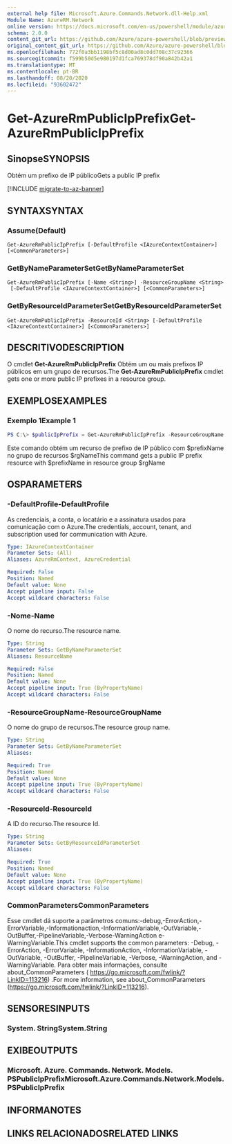 ```yaml
---
external help file: Microsoft.Azure.Commands.Network.dll-Help.xml
Module Name: AzureRM.Network
online version: https://docs.microsoft.com/en-us/powershell/module/azurerm.network/get-azurermpublicipprefix
schema: 2.0.0
content_git_url: https://github.com/Azure/azure-powershell/blob/preview/src/ResourceManager/Network/Commands.Network/help/Get-AzureRmPublicIpPrefix.md
original_content_git_url: https://github.com/Azure/azure-powershell/blob/preview/src/ResourceManager/Network/Commands.Network/help/Get-AzureRmPublicIpPrefix.md
ms.openlocfilehash: 772f0a3bb1198bf5c8d00ad8c0dd708c37c92366
ms.sourcegitcommit: f599b50d5e980197d1fca769378df90a842b42a1
ms.translationtype: MT
ms.contentlocale: pt-BR
ms.lasthandoff: 08/20/2020
ms.locfileid: "93602472"
---
```

# <span data-ttu-id="372c3-101">Get-AzureRmPublicIpPrefix</span><span class="sxs-lookup"><span data-stu-id="372c3-101">Get-AzureRmPublicIpPrefix</span></span>

## <span data-ttu-id="372c3-102">Sinopse</span><span class="sxs-lookup"><span data-stu-id="372c3-102">SYNOPSIS</span></span>
<span data-ttu-id="372c3-103">Obtém um prefixo de IP público</span><span class="sxs-lookup"><span data-stu-id="372c3-103">Gets a public IP prefix</span></span>

[!INCLUDE [migrate-to-az-banner](../../includes/migrate-to-az-banner.md)]

## <span data-ttu-id="372c3-104">SYNTAX</span><span class="sxs-lookup"><span data-stu-id="372c3-104">SYNTAX</span></span>

### <span data-ttu-id="372c3-105">Assume</span><span class="sxs-lookup"><span data-stu-id="372c3-105">(Default)</span></span>
```
Get-AzureRmPublicIpPrefix [-DefaultProfile <IAzureContextContainer>] [<CommonParameters>]
```

### <span data-ttu-id="372c3-106">GetByNameParameterSet</span><span class="sxs-lookup"><span data-stu-id="372c3-106">GetByNameParameterSet</span></span>
```
Get-AzureRmPublicIpPrefix [-Name <String>] -ResourceGroupName <String>
 [-DefaultProfile <IAzureContextContainer>] [<CommonParameters>]
```

### <span data-ttu-id="372c3-107">GetByResourceIdParameterSet</span><span class="sxs-lookup"><span data-stu-id="372c3-107">GetByResourceIdParameterSet</span></span>
```
Get-AzureRmPublicIpPrefix -ResourceId <String> [-DefaultProfile <IAzureContextContainer>] [<CommonParameters>]
```

## <span data-ttu-id="372c3-108">DESCRITIVO</span><span class="sxs-lookup"><span data-stu-id="372c3-108">DESCRIPTION</span></span>
<span data-ttu-id="372c3-109">O cmdlet **Get-AzureRmPublicIpPrefix** Obtém um ou mais prefixos IP públicos em um grupo de recursos.</span><span class="sxs-lookup"><span data-stu-id="372c3-109">The **Get-AzureRmPublicIpPrefix** cmdlet gets one or more public IP prefixes in a resource group.</span></span>

## <span data-ttu-id="372c3-110">EXEMPLOS</span><span class="sxs-lookup"><span data-stu-id="372c3-110">EXAMPLES</span></span>

### <span data-ttu-id="372c3-111">Exemplo 1</span><span class="sxs-lookup"><span data-stu-id="372c3-111">Example 1</span></span>
```powershell
PS C:\> $publicIpPrefix = Get-AzureRmPublicIpPrefix -ResourceGroupName $rgname -Name $prefixName
```

<span data-ttu-id="372c3-112">Este comando obtém um recurso de prefixo de IP público com $prefixName no grupo de recursos $rgName</span><span class="sxs-lookup"><span data-stu-id="372c3-112">This command gets a public IP prefix resource with $prefixName in resource group $rgName</span></span>

## <span data-ttu-id="372c3-113">OS</span><span class="sxs-lookup"><span data-stu-id="372c3-113">PARAMETERS</span></span>

### <span data-ttu-id="372c3-114">-DefaultProfile</span><span class="sxs-lookup"><span data-stu-id="372c3-114">-DefaultProfile</span></span>
<span data-ttu-id="372c3-115">As credenciais, a conta, o locatário e a assinatura usados para comunicação com o Azure.</span><span class="sxs-lookup"><span data-stu-id="372c3-115">The credentials, account, tenant, and subscription used for communication with Azure.</span></span>

```yaml
Type: IAzureContextContainer
Parameter Sets: (All)
Aliases: AzureRmContext, AzureCredential

Required: False
Position: Named
Default value: None
Accept pipeline input: False
Accept wildcard characters: False
```

### <span data-ttu-id="372c3-116">-Nome</span><span class="sxs-lookup"><span data-stu-id="372c3-116">-Name</span></span>
<span data-ttu-id="372c3-117">O nome do recurso.</span><span class="sxs-lookup"><span data-stu-id="372c3-117">The resource name.</span></span>

```yaml
Type: String
Parameter Sets: GetByNameParameterSet
Aliases: ResourceName

Required: False
Position: Named
Default value: None
Accept pipeline input: True (ByPropertyName)
Accept wildcard characters: False
```

### <span data-ttu-id="372c3-118">-ResourceGroupName</span><span class="sxs-lookup"><span data-stu-id="372c3-118">-ResourceGroupName</span></span>
<span data-ttu-id="372c3-119">O nome do grupo de recursos.</span><span class="sxs-lookup"><span data-stu-id="372c3-119">The resource group name.</span></span>

```yaml
Type: String
Parameter Sets: GetByNameParameterSet
Aliases:

Required: True
Position: Named
Default value: None
Accept pipeline input: True (ByPropertyName)
Accept wildcard characters: False
```

### <span data-ttu-id="372c3-120">-ResourceId</span><span class="sxs-lookup"><span data-stu-id="372c3-120">-ResourceId</span></span>
<span data-ttu-id="372c3-121">A ID do recurso.</span><span class="sxs-lookup"><span data-stu-id="372c3-121">The resource Id.</span></span>

```yaml
Type: String
Parameter Sets: GetByResourceIdParameterSet
Aliases:

Required: True
Position: Named
Default value: None
Accept pipeline input: True (ByPropertyName)
Accept wildcard characters: False
```

### <span data-ttu-id="372c3-122">CommonParameters</span><span class="sxs-lookup"><span data-stu-id="372c3-122">CommonParameters</span></span>
<span data-ttu-id="372c3-123">Esse cmdlet dá suporte a parâmetros comuns:-debug,-ErrorAction,-ErrorVariable,-Informationaction,-InformationVariable,-OutVariable,-OutBuffer,-PipelineVariable,-Verbose-WarningAction e-WarningVariable.</span><span class="sxs-lookup"><span data-stu-id="372c3-123">This cmdlet supports the common parameters: -Debug, -ErrorAction, -ErrorVariable, -InformationAction, -InformationVariable, -OutVariable, -OutBuffer, -PipelineVariable, -Verbose, -WarningAction, and -WarningVariable.</span></span>
<span data-ttu-id="372c3-124">Para obter mais informações, consulte about_CommonParameters ( https://go.microsoft.com/fwlink/?LinkID=113216) .</span><span class="sxs-lookup"><span data-stu-id="372c3-124">For more information, see about_CommonParameters (https://go.microsoft.com/fwlink/?LinkID=113216).</span></span>

## <span data-ttu-id="372c3-125">SENSORES</span><span class="sxs-lookup"><span data-stu-id="372c3-125">INPUTS</span></span>

### <span data-ttu-id="372c3-126">System. String</span><span class="sxs-lookup"><span data-stu-id="372c3-126">System.String</span></span>


## <span data-ttu-id="372c3-127">EXIBE</span><span class="sxs-lookup"><span data-stu-id="372c3-127">OUTPUTS</span></span>

### <span data-ttu-id="372c3-128">Microsoft. Azure. Commands. Network. Models. PSPublicIpPrefix</span><span class="sxs-lookup"><span data-stu-id="372c3-128">Microsoft.Azure.Commands.Network.Models.PSPublicIpPrefix</span></span>


## <span data-ttu-id="372c3-129">INFORMA</span><span class="sxs-lookup"><span data-stu-id="372c3-129">NOTES</span></span>

## <span data-ttu-id="372c3-130">LINKS RELACIONADOS</span><span class="sxs-lookup"><span data-stu-id="372c3-130">RELATED LINKS</span></span>
